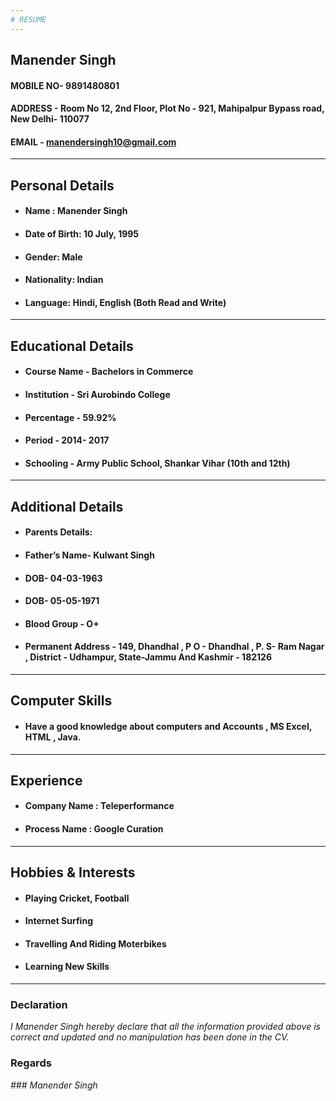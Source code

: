 ```yaml
---
# RESUME
---
```

## Manender  Singh
#### MOBILE NO- 9891480801 
#### ADDRESS - Room No 12,  2nd Floor, Plot No - 921,  Mahipalpur Bypass road, New Delhi- 110077
#### EMAIL - manendersingh10@gmail.com 
---
## Personal Details
* #### Name : Manender Singh
* #### Date of Birth: 10 July, 1995 
* #### Gender: Male 
* #### Nationality: Indian 
* #### Language: Hindi, English (Both Read and Write)
---
## Educational Details
* ####  Course Name - Bachelors in Commerce 
* #### Institution - Sri Aurobindo College
* #### Percentage - 59.92% 
* #### Period -  2014- 2017
* #### Schooling - 	Army Public School, Shankar Vihar (10th and 12th) 
---
## Additional Details
* #### Parents Details:
* #### Father’s Name- Kulwant Singh
* #### DOB- 04-03-1963
* #### DOB- 05-05-1971
* #### Blood Group - O+
* #### Permanent Address -  149, Dhandhal , P O - Dhandhal , P. S- Ram Nagar , District - Udhampur, State-Jammu And Kashmir -  182126
---
## Computer Skills
* ####   Have a good knowledge about computers and Accounts , MS Excel, HTML , Java.
---
## Experience
* #### Company Name :  Teleperformance
* #### Process Name : Google Curation
---
## Hobbies & Interests
* #### Playing Cricket, Football
* #### Internet Surfing
* #### Travelling And Riding Moterbikes
* #### Learning New Skills 
---
### Declaration
*I Manender Singh hereby declare that all the information provided above is correct and updated and no manipulation has been done in the CV.*
### Regards 
*### Manender Singh*



